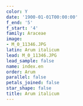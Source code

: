 ```yaml
---
color: Y
date: '1900-01-01T00:00:00'
f_end: '5'
f_start: '4'
family: Araceae
image:
- M_0_11346.JPG
latin: Arum italicum
lead: M_0_11346.JPG
lead_sample: false
name: index.en
order: Arum
parallel: false
petals_joined: false
star_shape: false
title: Arum italicum
---
```

